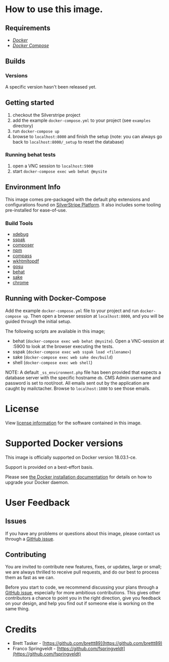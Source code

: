 # How to use this image.

## Requirements

- [*Docker*](https://docs.docker.com/)
- [*Docker Compose*](https://docs.docker.com/compose/overview/)

## Builds

### Versions

A specific version hasn't been released yet.

## Getting started

1. checkout the Silverstripe project
2. add the example `docker-compose.yml` to your project (see `examples` directory)
3. run `docker-compose up`
4. browse to `localhost:8000` and finish the setup (note: you can always go back to `localhost:8000/_setup` to reset the database)

### Running behat tests

1. open a VNC session to `localhost:5900`
2. start `docker-compose exec web behat @mysite`


## Environment Info

This image comes pre-packaged with the default php extensions and configurations found on [SilverStripe Platform](https://platform.silverstripe.com). It also includes some tooling pre-installed for ease-of-use.

### Build Tools

- [xdebug](https://xdebug.org/)
- [sspak](https://github.com/silverstripe/sspak)
- [composer](https://getcomposer.org/)
- [npm](https://www.npmjs.com/)
- [compass](http://compass-style.org/)
- [wkhtmltopdf](https://wkhtmltopdf.org/)
- [gosu](https://github.com/tianon/gosu)
- [behat](http://behat.org/)
- [sake](https://docs.silverstripe.org/en/4/developer_guides/cli/)
- [chrome](https://github.com/SeleniumHQ/docker-selenium)

## Running with Docker-Compose

Add the example `docker-compose.yml` file to your project and run `docker-compose up`. Then open a browser session at  `localhost:8000`, and you will be guided through the initial setup.

The following scripts are available in this image;
- behat (`docker-compose exec web behat @mysite`). Open a VNC-session at :5900 to look at the browser executing the tests.
- sspak (`docker-compose exec web sspak load <filename>`)
- sake (`docker-compose exec web sake dev/build`)
- shell (`docker-compose exec web shell`)

NOTE: A default `_ss_environment.php` file has been provided that expects a database server with the specific hostname `db`. CMS Admin username and password is set to root/root. All emails sent out by the application are caught by mailctacher. Browse to `localhost:1080` to see those emails.

# License

View [license information](http://php.net/license/) for the software contained in this image.

# Supported Docker versions

This image is officially supported on Docker version 18.03.1-ce.

Support is provided on a best-effort basis.

Please see [the Docker installation documentation](https://docs.docker.com/installation/) for details on how to upgrade your Docker daemon.

# User Feedback

## Issues

If you have any problems or questions about this image, please contact us through a [GitHub issue](https://github.com/govtnz/silverstripe-php/issues). 

## Contributing

You are invited to contribute new features, fixes, or updates, large or small; we are always thrilled to receive pull requests, and do our best to process them as fast as we can.

Before you start to code, we recommend discussing your plans through a [GitHub issue](https://github.com/govtnz/silverstripe-php/issues), especially for more ambitious contributions. This gives other contributors a chance to point you in the right direction, give you feedback on your design, and help you find out if someone else is working on the same thing.

# Credits

 - Brett Tasker       - [https://github.com/brettt89](https://github.com/brettt89)
 - Franco Springveldt - [https://github.com/fspringveldt](https://github.com/fspringveldt)
